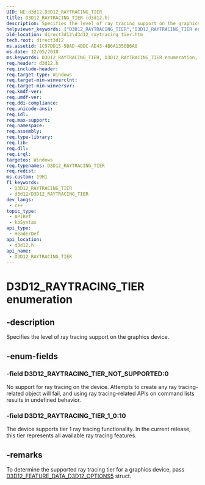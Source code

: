 ```yaml
---
UID: NE:d3d12.D3D12_RAYTRACING_TIER
title: D3D12_RAYTRACING_TIER (d3d12.h)
description: Specifies the level of ray tracing support on the graphics device.
helpviewer_keywords: ["D3D12_RAYTRACING_TIER","D3D12_RAYTRACING_TIER enumeration","D3D12_RAYTRACING_TIER_1_0","D3D12_RAYTRACING_TIER_NOT_SUPPORTED","d3d12/D3D12_RAYTRACING_TIER","d3d12/D3D12_RAYTRACING_TIER_1_0","d3d12/D3D12_RAYTRACING_TIER_NOT_SUPPORTED","direct3d12.d3d12_raytracing_tier"]
old-location: direct3d12\d3d12_raytracing_tier.htm
tech.root: direct3d12
ms.assetid: 1C97DD15-5BAD-4BDC-AE43-4B6A1350B6A0
ms.date: 12/05/2018
ms.keywords: D3D12_RAYTRACING_TIER, D3D12_RAYTRACING_TIER enumeration, D3D12_RAYTRACING_TIER_1_0, D3D12_RAYTRACING_TIER_NOT_SUPPORTED, d3d12/D3D12_RAYTRACING_TIER, d3d12/D3D12_RAYTRACING_TIER_1_0, d3d12/D3D12_RAYTRACING_TIER_NOT_SUPPORTED, direct3d12.d3d12_raytracing_tier
req.header: d3d12.h
req.include-header: 
req.target-type: Windows
req.target-min-winverclnt: 
req.target-min-winversvr: 
req.kmdf-ver: 
req.umdf-ver: 
req.ddi-compliance: 
req.unicode-ansi: 
req.idl: 
req.max-support: 
req.namespace: 
req.assembly: 
req.type-library: 
req.lib: 
req.dll: 
req.irql: 
targetos: Windows
req.typenames: D3D12_RAYTRACING_TIER
req.redist: 
ms.custom: 19H1
f1_keywords:
 - D3D12_RAYTRACING_TIER
 - d3d12/D3D12_RAYTRACING_TIER
dev_langs:
 - c++
topic_type:
 - APIRef
 - kbSyntax
api_type:
 - HeaderDef
api_location:
 - d3d12.h
api_name:
 - D3D12_RAYTRACING_TIER
---
```


# D3D12_RAYTRACING_TIER enumeration


## -description

Specifies the level of ray tracing support on the graphics device.

## -enum-fields

### -field D3D12_RAYTRACING_TIER_NOT_SUPPORTED:0

No support for ray tracing on the device.  Attempts to create any ray tracing-related object will fail, and using ray tracing-related APIs on command lists results in undefined behavior.

### -field D3D12_RAYTRACING_TIER_1_0:10

The device supports tier 1 ray tracing functionality. In the current release, this tier represents all available ray tracing features.

## -remarks

To determine the supported ray tracing tier for a graphics device, pass <a href="../d3d12/ns-d3d12-d3d12_feature_data_d3d12_options5.md">D3D12_FEATURE_DATA_D3D12_OPTIONS5</a> struct.
